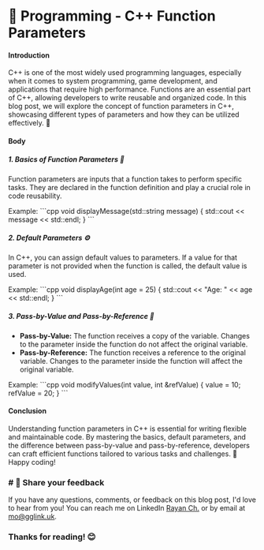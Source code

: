 # 📝 Programming - C++ Function Parameters

#### Introduction
C++ is one of the most widely used programming languages, especially when it comes to system programming, game development, and applications that require high performance. Functions are an essential part of C++, allowing developers to write reusable and organized code. In this blog post, we will explore the concept of function parameters in C++, showcasing different types of parameters and how they can be utilized effectively. 🎯

#### Body

##### 1. Basics of Function Parameters 🏁
Function parameters are inputs that a function takes to perform specific tasks. They are declared in the function definition and play a crucial role in code reusability.

Example:
\`\`\`cpp
void displayMessage(std::string message) {
  std::cout << message << std::endl;
}
\`\`\`

##### 2. Default Parameters ⚙️
In C++, you can assign default values to parameters. If a value for that parameter is not provided when the function is called, the default value is used.

Example:
\`\`\`cpp
void displayAge(int age = 25) {
  std::cout << "Age: " << age << std::endl;
}
\`\`\`

##### 3. Pass-by-Value and Pass-by-Reference 🔄
- **Pass-by-Value:** The function receives a copy of the variable. Changes to the parameter inside the function do not affect the original variable.
- **Pass-by-Reference:** The function receives a reference to the original variable. Changes to the parameter inside the function will affect the original variable.

Example:
\`\`\`cpp
void modifyValues(int value, int &refValue) {
  value = 10;
  refValue = 20;
}
\`\`\`

#### Conclusion
Understanding function parameters in C++ is essential for writing flexible and maintainable code. By mastering the basics, default parameters, and the difference between pass-by-value and pass-by-reference, developers can craft efficient functions tailored to various tasks and challenges. 🚀 Happy coding!

### # 📣 Share your feedback

If you have any questions, comments, or feedback on this blog post, I'd love to hear from you! You can reach me on LinkedIn [Rayan Ch.](https://www.linkedin.com/in/rayan-ch-b787ab224/) or by email at [mo@gglink.uk](mailto:mo@gglink.uk).

### Thanks for reading! 😊
